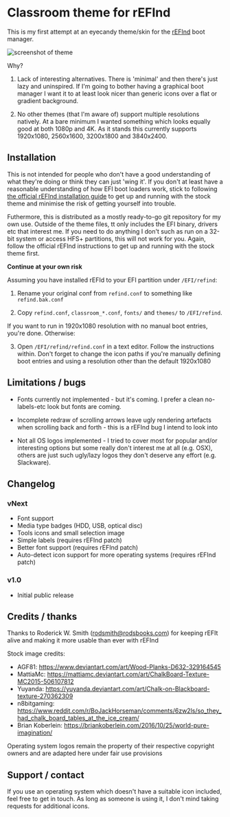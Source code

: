 # Classroom theme for rEFInd

This is my first attempt at an eyecandy theme/skin for the [rEFInd](http://www.rodsbooks.com/refind/) boot manager.

![screenshot of theme](https://gitlab.com/nathanchere/rEFInder/raw/master/meta/screenshot-1_0.jpg)

Why?

1. Lack of interesting alternatives. There is 'minimal' and then there's just lazy and uninspired. If I'm going to bother having a graphical boot manager I want it to at least look nicer than generic icons over a flat or gradient background.

2. No other themes (that I'm aware of) support multiple resolutions natively. At a bare minimum I wanted something which looks equally good at both 1080p and 4K. As it stands this currently supports 1920x1080, 2560x1600, 3200x1800 and 3840x2400.

## Installation

This is not intended for people who don't have a good understanding of what they're doing or think they can just 'wing it'. If you don't at least have a reasonable understanding of how EFI boot loaders work, stick to following [the official rEFInd installation guide](http://www.rodsbooks.com/refind/installing.html) to get up and running with the stock theme and minimise the risk of getting yourself into trouble.

Futhermore, this is distributed as a mostly ready-to-go git repository for my own use. Outside of the theme files, tt only includes the EFI binary, drivers etc that interest me. If you need to do anything I don't such as run on a 32-bit system or access HFS+ partitions, this will not work for you. Again, follow the official rEFInd instructions to get up and running with the stock theme first.

**Continue at your own risk**

Assuming you have installed rEFId to your EFI partition under `/EFI/refind`:

1. Rename your original conf from `refind.conf` to something like `refind.bak.conf`

2. Copy `refind.conf`, `classroom_*.conf`, `fonts/` and `themes/` to `/EFI/refind`. 

If you want to run in 1920x1080 resolution with no manual boot entries, you're done. Otherwise:

3. Open `/EFI/refind/refind.conf` in a text editor. Follow the instructions within. Don't forget to
   change the icon paths if you're manually defining boot entries and using a resolution other than
   the default 1920x1080

## Limitations / bugs

* Fonts currently not implemented - but it's coming. I prefer a clean no-labels-etc look but fonts are coming.

* Incomplete redraw of scrolling arrows leave ugly rendering artefacts when scrolling back and forth - this is a rEFInd bug I intend to look into

* Not all OS logos implemented - I tried to cover most for popular and/or interesting options but some really don't interest me at all (e.g. OSX), others are just such ugly/lazy logos they don't deserve any effort (e.g. Slackware).

## Changelog

### vNext

* Font support
* Media type badges (HDD, USB, optical disc)
* Tools icons and small selection image
* Simple labels (requires rEFInd patch)
* Better font support (requires rEFInd patch)
* Auto-detect icon support for more operating systems (requires rEFInd patch)

### v1.0

* Initial public release

## Credits / thanks

Thanks to Roderick W. Smith (rodsmith@rodsbooks.com) for keeping rEFIt alive and making it more usable than ever with rEFInd

Stock image credits:

* 	AGF81: https://www.deviantart.com/art/Wood-Planks-D632-329164545
* 	MattiaMc: https://mattiamc.deviantart.com/art/ChalkBoard-Texture-MC2015-506107812
* 	Yuyanda: https://yuyanda.deviantart.com/art/Chalk-on-Blackboard-texture-270362309
* 	n8bitgaming: https://www.reddit.com/r/BoJackHorseman/comments/6zw2ls/so_they_had_chalk_board_tables_at_the_ice_cream/
* 	Brian Koberlein: https://briankoberlein.com/2016/10/25/world-pure-imagination/

Operating system logos remain the property of their respective copyright owners and are adapted here under fair use provisions

## Support / contact

If you use an operating system which doesn't have a suitable icon included, feel free to get in touch. As long as someone is using it, I don't mind taking requests for additional icons.

